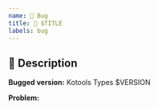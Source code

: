 ```yaml
---
name: 🐛 Bug
title: 🐛 $TITLE
labels: bug
---
```


## 📝 Description

**Bugged version:** Kotools Types $VERSION

**Problem:**

<!-- This section will be filled and uncommented by a maintainer.
## ✅ Checklist

> See the [_Issue implementation_ section in the contributing guidelines](https://github.com/kotools/types/blob/main/CONTRIBUTING.md#issue-implementation) before addressing the following checklist.

- [ ] ...
- [ ] 📝 Update unreleased changelog.
-->
